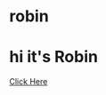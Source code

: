 # robin
<!DOCTYPE html>
<html>
<head>
<title>Page Title</title>
</head>
<body>

<h1>hi it's Robin </h1>
<a href="clickhere.html">Click Here</a>
</body>
</html>
